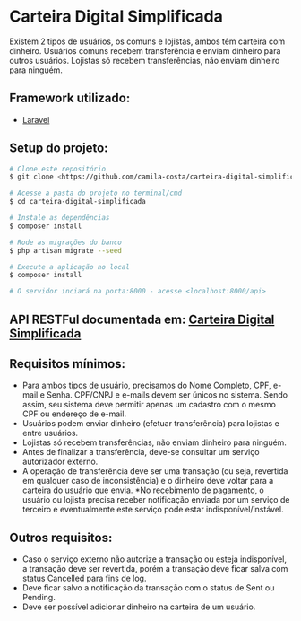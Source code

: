 # Carteira Digital Simplificada

Existem 2 tipos de usuários, os comuns e lojistas, ambos têm carteira com dinheiro. Usuários comuns recebem transferência e enviam dinheiro para outros usuários. Lojistas só recebem transferências, não enviam dinheiro para ninguém.

## Framework utilizado:
- [Laravel](https://laravel.com/docs/8.x/releases)

## Setup do projeto: ##

```bash
# Clone este repositório
$ git clone <https://github.com/camila-costa/carteira-digital-simplificada.git>

# Acesse a pasta do projeto no terminal/cmd
$ cd carteira-digital-simplificada

# Instale as dependências
$ composer install

# Rode as migrações do banco
$ php artisan migrate --seed

# Execute a aplicação no local
$ composer install

# O servidor inciará na porta:8000 - acesse <localhost:8000/api>
```

## API RESTFul documentada em: [Carteira Digital Simplificada](https://documenter.getpostman.com/view/12417512/TVmHCyr4#intro)

## Requisitos mínimos:

* Para ambos tipos de usuário, precisamos do Nome Completo, CPF, e-mail e Senha. CPF/CNPJ e e-mails devem ser únicos no sistema. Sendo assim, seu sistema deve permitir apenas um cadastro com o mesmo CPF ou endereço de e-mail.
* Usuários podem enviar dinheiro (efetuar transferência) para lojistas e entre usuários.
* Lojistas só recebem transferências, não enviam dinheiro para ninguém.
* Antes de finalizar a transferência, deve-se consultar um serviço autorizador externo.
* A operação de transferência deve ser uma transação (ou seja, revertida em qualquer caso de inconsistência) e o dinheiro deve voltar para a carteira do usuário que envia.
*No recebimento de pagamento, o usuário ou lojista precisa receber notificação enviada por um serviço de terceiro e eventualmente este serviço pode estar indisponível/instável.

## Outros requisitos:

* Caso o serviço externo não autorize a transação ou esteja indisponível, a transação deve ser revertida, porém a transação deve ficar salva com status Cancelled para fins de log.
* Deve ficar salvo a notificação da transação com o status de Sent ou Pending.
* Deve ser possível adicionar dinheiro na carteira de um usuário.
